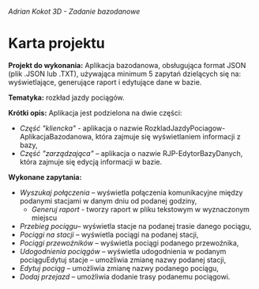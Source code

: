 *Adrian Kokot 3D - Zadanie bazodanowe*
# Karta projektu
**Projekt do wykonania:**
Aplikacja bazodanowa, obsługująca format JSON (plik .JSON lub .TXT), używająca minimum 5 zapytań dzielących się na: wyświetlające, generujące raport i edytujące dane w bazie.

**Tematyka:** rozkład jazdy pociągów.

**Krótki opis:**
Aplikacja jest podzielona na dwie części:
* *Część "kliencka"* - aplikacja o nazwie RozkladJazdyPociagow-AplikacjaBazodanowa, która zajmuje się wyświetlaniem informacji z bazy,
* *Część "zarządzająca"* – aplikacja o nazwie RJP-EdytorBazyDanych, która zajmuje się edycją informacji w bazie.

**Wykonane zapytania:**
* *Wyszukaj połączenia* – wyświetla połączenia komunikacyjne między podanymi stacjami w danym dniu od podanej godziny,
  * *Generuj raport* - tworzy raport w pliku tekstowym w wyznaczonym miejscu
* *Przebieg pociągu*– wyświetla stacje na podanej trasie danego pociągu,
* *Pociągi na stacji* – wyświetla pociągi na podanej stacji,
* *Pociągi przewoźników* – wyświetla pociągi podanego przewoźnika,
* *Udogodnienia pociągów* – wyświetla udogodnienia w podanym pociąguEdytuj stacje – umożliwia zmianę nazwy podanej stacji,
* *Edytuj pociąg* – umożliwia zmianę nazwy podanego pociągu,
* *Dodaj przejazd* – umożliwia dodanie trasy podanemu pociągowi.
